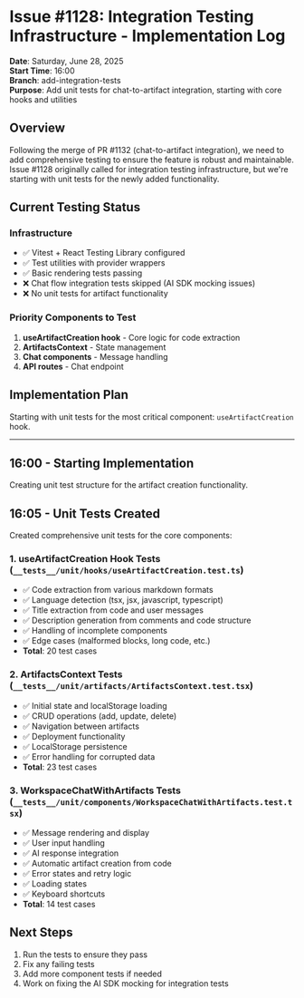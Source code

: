 # Issue #1128: Integration Testing Infrastructure - Implementation Log
**Date**: Saturday, June 28, 2025  
**Start Time**: 16:00  
**Branch**: add-integration-tests  
**Purpose**: Add unit tests for chat-to-artifact integration, starting with core hooks and utilities

## Overview

Following the merge of PR #1132 (chat-to-artifact integration), we need to add comprehensive testing to ensure the feature is robust and maintainable. Issue #1128 originally called for integration testing infrastructure, but we're starting with unit tests for the newly added functionality.

## Current Testing Status

### Infrastructure
- ✅ Vitest + React Testing Library configured
- ✅ Test utilities with provider wrappers
- ✅ Basic rendering tests passing
- ❌ Chat flow integration tests skipped (AI SDK mocking issues)
- ❌ No unit tests for artifact functionality

### Priority Components to Test
1. **useArtifactCreation hook** - Core logic for code extraction
2. **ArtifactsContext** - State management
3. **Chat components** - Message handling
4. **API routes** - Chat endpoint

## Implementation Plan

Starting with unit tests for the most critical component: `useArtifactCreation` hook.

---

## 16:00 - Starting Implementation

Creating unit test structure for the artifact creation functionality.

## 16:05 - Unit Tests Created

Created comprehensive unit tests for the core components:

### 1. useArtifactCreation Hook Tests (`__tests__/unit/hooks/useArtifactCreation.test.ts`)
- ✅ Code extraction from various markdown formats
- ✅ Language detection (tsx, jsx, javascript, typescript)
- ✅ Title extraction from code and user messages
- ✅ Description generation from comments and code structure
- ✅ Handling of incomplete components
- ✅ Edge cases (malformed blocks, long code, etc.)
- **Total**: 20 test cases

### 2. ArtifactsContext Tests (`__tests__/unit/artifacts/ArtifactsContext.test.tsx`)
- ✅ Initial state and localStorage loading
- ✅ CRUD operations (add, update, delete)
- ✅ Navigation between artifacts
- ✅ Deployment functionality
- ✅ LocalStorage persistence
- ✅ Error handling for corrupted data
- **Total**: 23 test cases

### 3. WorkspaceChatWithArtifacts Tests (`__tests__/unit/components/WorkspaceChatWithArtifacts.test.tsx`)
- ✅ Message rendering and display
- ✅ User input handling
- ✅ AI response integration
- ✅ Automatic artifact creation from code
- ✅ Error states and retry logic
- ✅ Loading states
- ✅ Keyboard shortcuts
- **Total**: 14 test cases

## Next Steps

1. Run the tests to ensure they pass
2. Fix any failing tests
3. Add more component tests if needed
4. Work on fixing the AI SDK mocking for integration tests